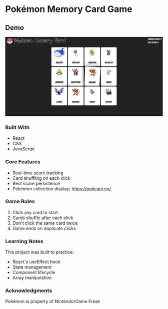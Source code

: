 # Pokémon Memory Card Game

## Demo

![Pokemon Memory Game Demo](/src/assets/demo.png)

### Built With

- React
- CSS
- JavaScript

### Core Features

- Real-time score tracking
- Card shuffling on each click
- Best score persistence
- Pokémon collection display; https://pokeapi.co/

### Game Rules

1. Click any card to start
2. Cards shuffle after each click
3. Don't click the same card twice
4. Game ends on duplicate clicks

### Learning Notes

This project was built to practice:

- React's useEffect hook
- State management
- Component lifecycle
- Array manipulation

### Acknowledgments

Pokémon is property of Nintendo/Game Freak
